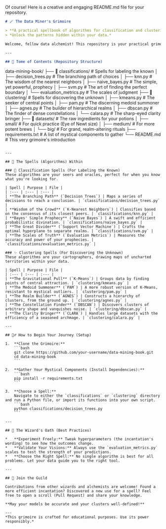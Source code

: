 Of course! Here is a creative and engaging README.md file for your repository.

```markdown
# 🪄 The Data Miner's Grimoire

> **A practical spellbook of algorithms for classification and clustering.**
> *Unlock the patterns hidden within your data.*

Welcome, fellow data alchemist! This repository is your practical grimoire, a collection of powerful incantations (algorithms) to transform raw data into profound insights. Whether you're classifying the known or discovering the unknown through clustering, you'll find the code and techniques within these digital pages.

---

## 📂 Tome of Contents (Repository Structure)

```
data-mining-book/
├── 📁 classifications/    # Spells for labeling the known
│   ├── decision_trees.py     # The branching path of choices
│   ├── knn.py                # The wisdom of the nearest neighbors
│   ├── naive_bayes.py        # The simple, yet powerful, prophecy
│   ├── svm.py                # The art of finding the perfect boundary
│   └── evaluation_metrics.py # The scales of judgment
├── 📁 clustering/         # Spells for discovering the unknown
│   ├── kmeans.py             # The seeker of central points
│   ├── pam.py                # The discerning medoid summoner
│   ├── agnes.py              # The builder of hierarchical realms
│   ├── dbscan.py             # The finder of dense constellations
│   └── calara.py             # The sharp-eyed clarity bringer
├── 📁 datasets/           # The raw ingredients for your potions
│   ├── small/    # For quick practice (Eye of Newt size)
│   ├── medium/   # For more potent brews
│   └── big/      # For grand, realm-altering rituals
├── requirements.txt  # A list of mystical components to gather
└── README.md        # This very grimoire's introduction
```

---

## 🧪 The Spells (Algorithms) Within

### 🔮 Classification Spells (For Labeling the Known)
These algorithms are your seers and oracles, perfect for when you know what you're looking for.

| Spell | Purpose | File |
| :--- | :--- | :--- |
| **The Branching Path** (`Decision Trees`) | Maps a series of decisions to reach a conclusion. | `classifications/decision_trees.py` |
| **Wisdom of the Crowd** (`K-Nearest Neighbors`) | Classifies based on the consensus of its closest peers. | `classifications/knn.py` |
| **Bayes' Simple Prophecy** (`Naive Bayes`) | A swift and efficient probabilistic divination. | `classifications/naive_bayes.py` |
| **The Great Divider** (`Support Vector Machine`) | Crafts the optimal hyperplane to separate realms. | `classifications/svm.py` |
| **The Scales of Truth** (`Evaluation Metrics`) | Measures the accuracy and power of your prophecies. | `classifications/evaluation_metrics.py` |

### ✨ Clustering Spells (For Discovering the Unknown)
These algorithms are your cartographers, drawing maps of uncharted territories within your data.

| Spell | Purpose | File |
| :--- | :--- | :--- |
| **The Gravitational Pull** (`K-Means`) | Groups data by finding points of central attraction. | `clustering/kmeans.py` |
| **The Medoid Summoner** (`PAM`) | A more robust version of K-Means, resistant to mystical outliers. | `clustering/pam.py` |
| **The Realm Builder** (`AGNES`) | Constructs a hierarchy of clusters, from the ground up. | `clustering/agnes.py` |
| **The Constellation Finder** (`DBSCAN`) | Discovers clusters of arbitrary shape and vanquishes noise. | `clustering/dbscan.py` |
| **The Clarity Bringer** (`CLARA`) | Handles large datasets with the efficiency of a seasoned archmage. | `clustering/calara.py` |

---

## 🧙‍♂️ How to Begin Your Journey (Setup)

1.  **Clone the Grimoire:**
    ```bash
    git clone https://github.com/your-username/data-mining-book.git
    cd data-mining-book
    ```

2.  **Gather Your Mystical Components (Install Dependencies):**
    ```bash
    pip install -r requirements.txt
    ```

3.  **Choose a Spell:**
    Navigate to either the `classifications` or `clustering` directory and run a Python file, or import its functions into your own script.
    ```bash
    python classifications/decision_trees.py
    ```

---

## 📜 The Wizard's Oath (Best Practices)

*   **Experiment Freely:** Tweak hyperparameters (the incantation's wording) to see how the outcomes change.
*   **Validate Your Visions:** Always use the `evaluation_metrics.py` scales to test the strength of your predictions.
*   **Choose the Right Spell:** No single algorithm is best for all problems. Let your data guide you to the right tool.

---

## 🤝 Join the Guild

Contributions from other wizards and alchemists are welcome! Found a more efficient incantation? Discovered a new use for a spell? Feel free to open a scroll (Pull Request) and share your knowledge.

**May your models be accurate and your clusters well-defined!**

---
*This grimoire is crafted for educational purposes. Use its power responsibly.*
```